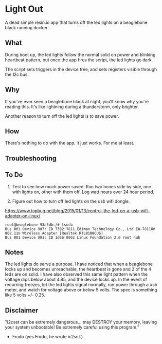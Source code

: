 # Light Out

A dead simple resin.io app that turns off the led lights on a beaglebone black running docker.

## What

During boot up, the led lights follow the normal solid on power and blinking heartbeat pattern, but once the app fires the script, the led lights go dark. 

The script sets triggers in the device tree, and sets registers visible through the I2c bus.

## Why

If you've ever seen a beaglebone black at night, you'll know why you're reading this.  It's like lightning during a thunderstorm, only brighter. 

Another reason to turn off the led lights is to save power.  

## How

There's nothing to do with the app.  It just works.  For me at least.

## Troubleshooting

## To Do

1. Test to see how much power saved: Run two bones side by side, one with lights on, other with them off.  Log watt hours over 24 hour period.

1. Figure out how to turn off led lights on the usb wifi dongle.

https://www.topbug.net/blog/2015/01/13/control-the-led-on-a-usb-wifi-adapter-on-linux/



```
root@beaglebone-93a5db:/# lsusb
Bus 001 Device 007: ID 7392:7811 Edimax Technology Co., Ltd EW-7811Un 802.11n Wireless Adapter [Realtek RTL8188CUS]
Bus 001 Device 001: ID 1d6b:0002 Linux Foundation 2.0 root hub

```


## Notes

The led lights do serve a purpose. I have noticed that when a beaglebone locks up and becomes unreachable, the heartbeat is gone and 2 of the 4 leds are on solid.    I have also observed this same light pattern when the voltage dips below about 4.85, and the device locks up.  In the event of recurring freezes, let the led lights signal normally, run power through a usb meter, and watch for voltage above or below 5 volts. The spec is something like 5 volts +/- 0.25.

## Disclaimer

"i2cset can be extremely dangerous... may DESTROY your memory, leaving your system unbootable!  Be extremely careful using this program."

- Frodo (yes Frodo, he wrote ic2set.)



